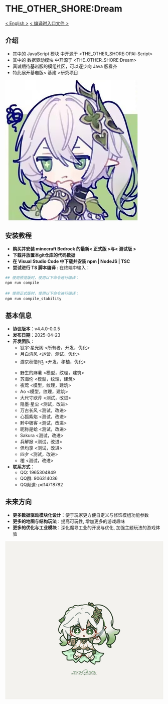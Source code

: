 # THE_OTHER_SHORE:Dream
[< English >](./README.en.md)
[< 编译时入口文件 >](./THE_OTHER_SHORE.ts)

## 介绍
- 其中的 JavaScript 模块 中开源于 <THE_OTHER_SHORE:OPAl-Script>
- 其中的 数据驱动模块 中开源于 <THE_OTHER_SHORE:Dream>
- 真诚期待基岩版的模组社区，可以逐步向 Java 版看齐
- 特此展开基岩版< 基建 >研究项目

![Naxiatu Thinking](静态_纳西妲.jpg)

## 安装教程

- **购买并安装 minecraft Bedrock 的最新< 正式版 >与< 测试版 >**
- **下载并放置本git仓库的代码数据**
- **在 Visual Studio Code 中下载并安装 npm | NodeJS | TSC**
- **尝试进行 TS 脚本编译** : 在终端中输入：
```bash
## 使用预览版时，使用以下命令进行编译：
npm run compile

## 使用正式版时，使用以下命令进行编译：
npm run compile_stability
```

## 基本信息

- **协议版本**：v4.4.0-0.0.5
- **发布日期**：2025-04-23
- **开发团队**：
    - 钛宇·星光阁 <所有者，开发，优化>
    - 月白清风 <运营，测试，优化>
    - 游京秋惜༈༊ <开发，移植，优化>
    - 野生的麻薯 <模型，纹理，建筑>
    - 苏海伦 <模型，纹理，建筑>
    - 夜莺 <模型，纹理，建筑>
    - Ao <模型，纹理，建筑>
    - 大尺寸欧芹 <测试，改进>
    - 隐墨·星尘 <测试，改进>
    - 万古长风 <测试，改进>
    - 心狐紫焰 <测试，改进>
    - 黔中极客 <测试，改进>
    - 昵称是蛤 <测试，改进>
    - Sakura <测试，改进>
    - 兵解掀 <测试，改进>
    - 但均享 <测试，改进>
    - 四夕 <测试，改进>
    - 稽 <测试，改进>
- **联系方式**：
    - QQ: 1965304849
    - QQ群: 906314036
    - QQ频道: pd14718782

## 未来方向
- **更多数据驱动模块化设计**：便于玩家更方便自定义与修饰模组功能参数
- **更多的地图与结构玩法**：提高可玩性, 增加更多的游戏趣味
- **更多的优化与工业模块**：深化魔导工业的开发与优化, 加强主题玩法的游戏体验

![蹦蹦跳跳的纳西妲](动态_纳西妲.gif)